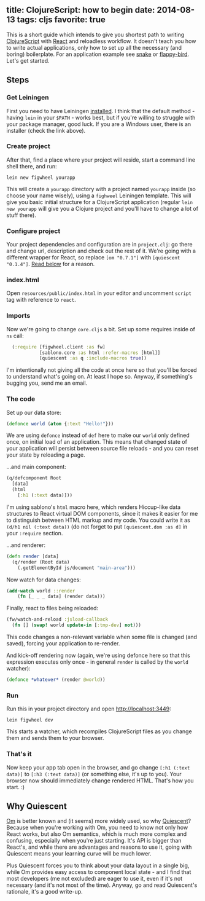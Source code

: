 title: ClojureScript: how to begin
date: 2014-08-13
tags: cljs
favorite: true
----

This is a short guide which intends to give you shortest path to writing
[ClojureScript][] with [React][] and reloadless workflow. It doesn't teach you
how to write actual applications, only how to set up all the necessary (and
boring) boilerplate. For an application example see [snake][] or
[flappy-bird][]. Let's get started.

[ClojureScript]: https://github.com/clojure/clojurescript
[React]: https://facebook.github.io/react/
[snake]: https://github.com/piranha/qsnake
[flappy-bird]: https://github.com/bhauman/flappy-bird-demo

## Steps

### Get Leiningen

First you need to have Leiningen [installed](http://leiningen.org/#install). I
think that the default method - having `lein` in your `$PATH` - works best, but
if you're willing to struggle with your package manager, good luck. If you are a
Windows user, there is an installer (check the link above).

### Create project

After that, find a place where your project will reside, start a command line
shell there, and run:

```shell
lein new figwheel yourapp
```

This will create a `yourapp` directory with a project named `yourapp` inside
(so choose your name wisely), using a `fighweel` Leiningen template. This will
give you basic initial structure for a ClojureScript application (regular `lein
new yourapp` will give you a Clojure project and you'll have to change a lot of
stuff there).

### Configure project

Your project dependencies and configuration are in `project.clj`: go there and
change url, description and check out the rest of it. We're going with a
different wrapper for React, so replace `[om "0.7.1"]` with
`[quiescent "0.1.4"]`. [Read below](#why-quiescent) for a reason.

### index.html

Open `resources/public/index.html` in your editor and uncomment `script` tag
with reference to `react`.

### Imports

Now we're going to change `core.cljs` a bit. Set up some requires inside of
`ns` call:

```clj
  (:require [figwheel.client :as fw]
            [sablono.core :as html :refer-macros [html]]
            [quiescent :as q :include-macros true])
```

I'm intentionally not giving all the code at once here so that you'll be forced
to understand what's going on. At least I hope so. Anyway, if something's
bugging you, send me an email.

### The code

Set up our data store:

```clj
(defonce world (atom {:text "Hello!"}))
```

We are using `defonce` instead of `def` here to make our `world` only defined
once, on initial load of an application. This means that changed state of your
application will persist between source file reloads - and you can reset your
state by reloading a page.

...and main component:

```clj
(q/defcomponent Root
  [data]
  (html
    [:h1 (:text data)]))
```

I'm using sablono's `html` macro here, which renders Hiccup-like data structures
to React virtual DOM components, since it makes it easier for me to
distinguish between HTML markup and my code. You could write it as
`(d/h1 nil (:text data))` (do not forget to put `[quiescent.dom :as d]`
in your `:require` section.

...and renderer:

```clj
(defn render [data]
  (q/render (Root data)
    (.getElementById js/document "main-area")))
```

Now watch for data changes:

```clj
(add-watch world ::render
    (fn [_ _ _ data] (render data)))
```

Finally, react to files being reloaded:

```clj
(fw/watch-and-reload :jsload-callback
  (fn [] (swap! world update-in [:tmp-dev] not)))
```

This code changes a non-relevant variable when some file is changed (and saved),
forcing your application to re-render.

And kick-off rendering now (again, we're using defonce here so that this
expression executes only once - in general `render` is called by the `world`
watcher):

```clj
(defonce *whatever* (render @world))
```

### Run

Run this in your project directory and open
[http://localhost:3449](http://localhost:3449):

```shell
lein figwheel dev
```

This starts a watcher, which recompiles ClojureScript files as you change them
and sends them to your browser.

### That's it

Now keep your app tab open in the browser, and go change `[:h1 (:text data)]` to
`[:h3 (:text data)]` (or something else, it's up to you). Your browser now
should immediately change rendered HTML. That's how you start. :)

## Why Quiescent

[Om][] is better known and (it seems) more widely used, so why [Quiescent][]?
Because when you're working with Om, you need to know not only how React works,
but also Om semantics, which is much more complex and confusing, especially when
you're just starting. It's API is bigger than React's, and while there are
advantages and reasons to use it, going with Quiescent means your learning curve
will be much lower.

[Om]: https://github.com/swannodette/om
[Quiescent]: https://github.com/levand/quiescent

Plus Quiescent forces you to think about your data layout in a single big, while
Om provides easy access to component local state - and I find that most
developers (me not excluded) are eager to use it, even if it's not necessary
(and it's not most of the time). Anyway, go and read Quiescent's rationale, it's
a good write-up.
